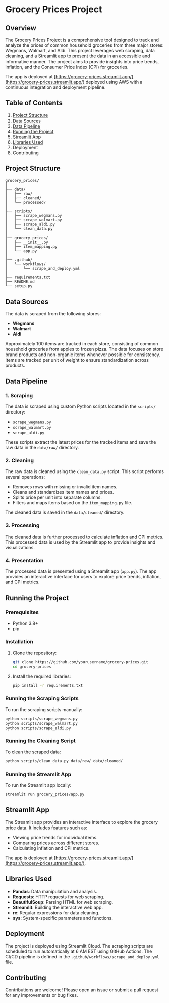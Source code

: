 # Grocery Prices Project

## Overview

The Grocery Prices Project is a comprehensive tool designed to track and analyze the prices of common household groceries from three major stores: Wegmans, Walmart, and Aldi. This project leverages web scraping, data cleaning, and a Streamlit app to present the data in an accessible and informative manner. The project aims to provide insights into price trends, inflation, and the Consumer Price Index (CPI) for groceries.

The app is deployed at [https://grocery-prices.streamlit.app/](https://grocery-prices.streamlit.app/) deployed using AWS with a continuous integration and deployment pipeline.

## Table of Contents

1. [Project Structure](#project-structure)
2. [Data Sources](#data-sources)
3. [Data Pipeline](#data-pipeline)
4. [Running the Project](#running-the-project)
5. [Streamlit App](#streamlit-app)
6. [Libraries Used](#libraries-used)
7. Deployment
8. Contributing

## Project Structure

```
grocery_prices/
│
├── data/
│   ├── raw/
│   ├── cleaned/
│   └── processed/
│
├── scripts/
│   ├── scrape_wegmans.py
│   ├── scrape_walmart.py
│   ├── scrape_aldi.py
│   └── clean_data.py
│
├── grocery_prices/
│   ├── __init__.py
│   ├── item_mapping.py
│   └── app.py
│
├── .github/
│   └── workflows/
│       └── scrape_and_deploy.yml
│
├── requirements.txt
├── README.md
└── setup.py
```

## Data Sources

The data is scraped from the following stores:
- **Wegmans**
- **Walmart**
- **Aldi**

Approximately 100 items are tracked in each store, consisting of common household groceries from apples to frozen pizza. The data focuses on store brand products and non-organic items whenever possible for consistency. Items are tracked per unit of weight to ensure standardization across products.

## Data Pipeline

### 1. Scraping

The data is scraped using custom Python scripts located in the `scripts/` directory:
- `scrape_wegmans.py`
- `scrape_walmart.py`
- `scrape_aldi.py`

These scripts extract the latest prices for the tracked items and save the raw data in the `data/raw/` directory.

### 2. Cleaning

The raw data is cleaned using the `clean_data.py` script. This script performs several operations:
- Removes rows with missing or invalid item names.
- Cleans and standardizes item names and prices.
- Splits price per unit into separate columns.
- Filters and maps items based on the `item_mapping.py` file.

The cleaned data is saved in the `data/cleaned/` directory.

### 3. Processing

The cleaned data is further processed to calculate inflation and CPI metrics. This processed data is used by the Streamlit app to provide insights and visualizations.

### 4. Presentation

The processed data is presented using a Streamlit app (`app.py`). The app provides an interactive interface for users to explore price trends, inflation, and CPI metrics.

## Running the Project

### Prerequisites

- Python 3.8+
- pip

### Installation

1. Clone the repository:
   ```bash
   git clone https://github.com/yourusername/grocery-prices.git
   cd grocery-prices
   ```

2. Install the required libraries:
   ```bash
   pip install -r requirements.txt
   ```

### Running the Scraping Scripts

To run the scraping scripts manually:
```bash
python scripts/scrape_wegmans.py
python scripts/scrape_walmart.py
python scripts/scrape_aldi.py
```

### Running the Cleaning Script

To clean the scraped data:
```bash
python scripts/clean_data.py data/raw/ data/cleaned/
```

### Running the Streamlit App

To run the Streamlit app locally:
```bash
streamlit run grocery_prices/app.py
```

## Streamlit App

The Streamlit app provides an interactive interface to explore the grocery price data. It includes features such as:
- Viewing price trends for individual items.
- Comparing prices across different stores.
- Calculating inflation and CPI metrics.

The app is deployed at [https://grocery-prices.streamlit.app/](https://grocery-prices.streamlit.app/).

## Libraries Used

- **Pandas**: Data manipulation and analysis.
- **Requests**: HTTP requests for web scraping.
- **BeautifulSoup**: Parsing HTML for web scraping.
- **Streamlit**: Building the interactive web app.
- **re**: Regular expressions for data cleaning.
- **sys**: System-specific parameters and functions.

## Deployment

The project is deployed using Streamlit Cloud. The scraping scripts are scheduled to run automatically at 6 AM EST using GitHub Actions. The CI/CD pipeline is defined in the `.github/workflows/scrape_and_deploy.yml` file.

## Contributing

Contributions are welcome! Please open an issue or submit a pull request for any improvements or bug fixes.
